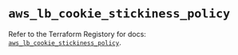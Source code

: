 # `aws_lb_cookie_stickiness_policy`

Refer to the Terraform Registory for docs: [`aws_lb_cookie_stickiness_policy`](https://www.terraform.io/docs/providers/aws/r/lb_cookie_stickiness_policy).
